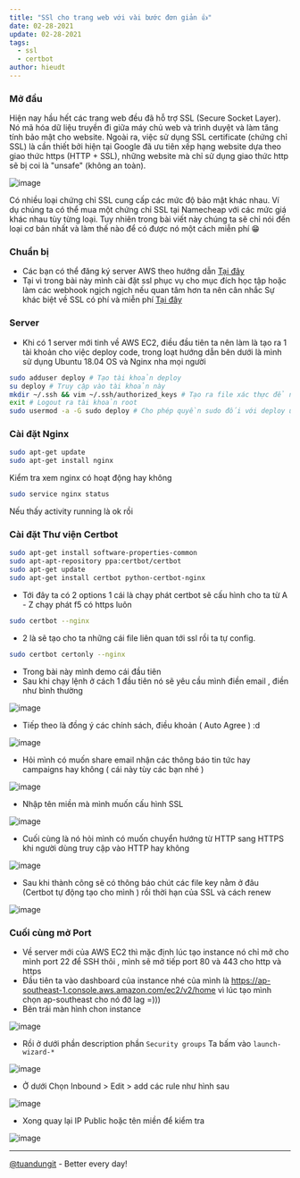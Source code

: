 ```yaml
---
title: "SSl cho trang web với vài bước đơn giản 👍"
date: 02-28-2021
update: 02-28-2021
tags:
  - ssl
  - certbot
author: hieudt
---
```


### Mở đầu

Hiện nay hầu hết các trang web đều đã hỗ trợ SSL (Secure Socket Layer). Nó mã hóa dữ liệu truyền đi giữa máy chủ web và trình duyệt và làm tăng tính bảo mật cho website. Ngoài ra, việc sử dụng SSL certificate (chứng chỉ SSL) là cần thiết bởi hiện tại Google đã ưu tiên xếp hạng website dựa theo giao thức https (HTTP + SSL), những website mà chỉ sử dụng giao thức http sẽ bị coi là "unsafe" (không an toàn).

![image](https://user-images.githubusercontent.com/55786352/73729403-8d892380-4767-11ea-83c9-c8f1115594c7.png)

Có nhiều loại chứng chỉ SSL cung cấp các mức độ bảo mật khác nhau. Ví dụ chúng ta có thể mua một chứng chỉ SSL tại Namecheap với các mức giá khác nhau tùy từng loại. Tuy nhiên trong bài viết này chúng ta sẽ chỉ nói đến loại cơ bản nhất và làm thế nào để có được nó một cách miễn phí 😁

### Chuẩn bị

- Các bạn có thể đăng ký server AWS theo hướng dẫn [Tại đây](https://viblo.asia/p/dang-ky-server-linux-free-voi-amazon-web-service-va-huong-dan-su-dung-co-ban-ORNZqj1el0n)
- Tại vì trong bài này mình cài đặt ssl phục vụ cho mục đích học tập hoặc làm các webhook ngịch ngịch nếu quan tâm hơn ta nên cân nhắc Sự khác biệt về SSL có phí và miễn phí [Tại đây](https://www.digistar.vn/khac-biet-giua-ssl-co-phi-va-ssl-mien-phi/)

### Server

- Khi có 1 server mới tinh về AWS EC2, điều đầu tiên ta nên làm là tạo ra 1 tài khoản cho việc deploy code, trong loạt hướng dẫn bên dưới là mình sử dụng Ubuntu 18.04 OS và Nginx nha mọi người

```sh
sudo adduser deploy # Tạo tài khoản deploy
su deploy # Truy cập vào tài khoản này
mkdir ~/.ssh && vim ~/.ssh/authorized_keys # Tạo ra file xác thực để nhét Public Key sau này ta muốn SSH vào tài khoản này
exit # Logout ra tài khoản root
sudo usermod -a -G sudo deploy # Cho phép quyền sudo đối với deploy user
```

### Cài đặt Nginx

```sh
sudo apt-get update
sudo apt-get install nginx
```

Kiểm tra xem nginx có hoạt động hay không

```sh
sudo service nginx status
```

Nếu thấy activity running là ok rồi

### Cài đặt Thư viện Certbot

```sh
sudo apt-get install software-properties-common
sudo apt-apt-repository ppa:certbot/certbot
sudo apt-get update
sudo apt-get install certbot python-certbot-nginx
```

- Tới đây ta có 2 options 1 cái là chạy phát certbot sẽ cấu hình cho ta từ A - Z chạy phát f5 có https luôn

```sh
sudo certbot --nginx
```

- 2 là sẽ tạo cho ta những cái file liên quan tới ssl rồi ta tự config.

```sh
sudo certbot certonly --nginx
```

- Trong bài này mình demo cái đầu tiên
- Sau khi chạy lệnh ở cách 1 đầu tiên nó sẽ yêu cầu mình điền email , điền như bình thường

![image](https://user-images.githubusercontent.com/55786352/72714554-7bbd5300-3ba1-11ea-847b-ba856758a625.png)

- Tiếp theo là đồng ý các chính sách, điều khoản ( Auto Agree ) :d

![image](https://user-images.githubusercontent.com/55786352/72714599-90015000-3ba1-11ea-92d4-24b05c5ac0fb.png)

- Hỏi mình có muốn share email nhận các thông báo tin tức hay campaigns hay không ( cái này tùy các bạn nhé )

![image](https://user-images.githubusercontent.com/55786352/72714670-b0310f00-3ba1-11ea-96dd-1a7bde1c780c.png)

- Nhập tên miền mà mình muốn cấu hình SSL

![image](https://user-images.githubusercontent.com/55786352/72714750-d191fb00-3ba1-11ea-8c31-4ee7804d5c29.png)

- Cuối cùng là nó hỏi mình có muốn chuyển hướng từ HTTP sang HTTPS khi người dùng truy cập vào HTTP hay không

![image](https://user-images.githubusercontent.com/55786352/72714811-ecfd0600-3ba1-11ea-8ecd-ca1489a10e60.png)

- Sau khi thành công sẽ có thông báo chút các file key nằm ở đâu (Certbot tự động tạo cho mình ) rồi thời hạn của SSL và cách renew

![image](https://user-images.githubusercontent.com/55786352/72714910-1ae24a80-3ba2-11ea-9ecc-154dac119366.png)

### Cuối cùng mở Port

- Về server mới của AWS EC2 thì mặc định lúc tạo instance nó chỉ mở cho mình port 22 để SSH thôi , mình sẽ mở tiếp port 80 và 443 cho http và https
- Đầu tiên ta vào dashboard của instance nhé của mình là https://ap-southeast-1.console.aws.amazon.com/ec2/v2/home vì lúc tạo mình chọn ap-southeast cho nó đỡ lag =)))
- Bên trái màn hình chon instance

![image](https://user-images.githubusercontent.com/55786352/72715253-b70c5180-3ba2-11ea-8970-0404f18007a9.png)

- Rồi ở dưới phần description phần `Security groups` Ta bấm vào `launch-wizard-*`

![image](https://user-images.githubusercontent.com/55786352/72715198-a065fa80-3ba2-11ea-9193-451fa64ffa00.png)

- Ở dưới Chọn Inbound > Edit > add các rule như hình sau

![image](https://user-images.githubusercontent.com/55786352/72715474-1cf8d900-3ba3-11ea-94fe-34487d53dadc.png)

- Xong quay lại IP Public hoặc tên miền để kiểm tra

![image](https://user-images.githubusercontent.com/55786352/72715833-ca6bec80-3ba3-11ea-8f43-2fb74779031d.png)

---

[@tuandungit](https://tuandung.xyz/) - Better every day!
